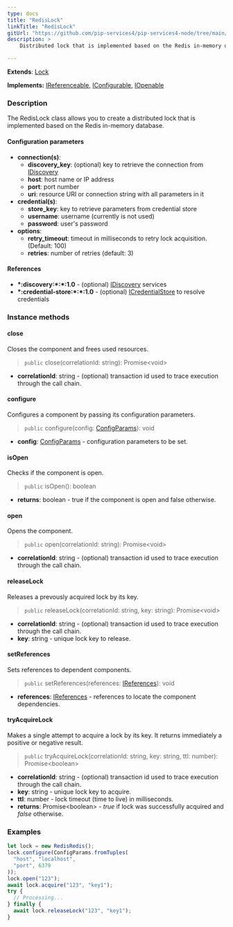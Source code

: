 ```yaml
---
type: docs
title: "RedisLock"
linkTitle: "RedisLock"
gitUrl: "https://github.com/pip-services4/pip-services4-node/tree/main/pip-services4-redis-node"
description: >
    Distributed lock that is implemented based on the Redis in-memory database.

---
```


**Extends**: [Lock](../../../components/lock/lock)  

**Implements:** [IReferenceable](../../../commons/refer/ireferenceable), [IConfigurable](../../../commons/config/iconfigurable), [IOpenable](../../../commons/run/iopenable)


### Description

The RedisLock class allows you to create a distributed lock that is implemented based on the Redis in-memory database.


#### Configuration parameters

- **connection(s)**:           
    - **discovery_key**: (optional) key to retrieve the connection from [IDiscovery](../../../components/connect/idiscovery)
    - **host**: host name or IP address
    - **port**: port number
    - **uri**: resource URI or connection string with all parameters in it
- **credential(s)**:
    - **store_key**: key to retrieve parameters from credential store
    - **username**: username (currently is not used)
    - **password**: user's password
- **options**:
    - **retry_timeout**: timeout in milliseconds to retry lock acquisition. (Default: 100)
    - **retries**: number of retries (default: 3)


#### References
- **\*:discovery:\*:\*:1.0** - (optional) [IDiscovery](../../../components/connect/idiscovery) services
- **\*:credential-store:\*:\*:1.0** - (optional) [ICredentialStore](../../../components/auth/icredential_store) to resolve credentials



### Instance methods

#### close
Closes the component and frees used resources.

> `public` close(correlationId: string): Promise\<void\>

- **correlationId**: string - (optional) transaction id used to trace execution through the call chain.


#### configure
Configures a component by passing its configuration parameters.

> `public` configure(config: [ConfigParams](../../../commons/config/config_params)): void

- **config**: [ConfigParams](../../../commons/config/config_params) - configuration parameters to be set.


#### isOpen
Checks if the component is open.

> `public` isOpen(): boolean

- **returns**: boolean - true if the component is open and false otherwise.

#### open
Opens the component.

> `public` open(correlationId: string): Promise\<void\>

- **correlationId**: string - (optional) transaction id used to trace execution through the call chain.

#### releaseLock
Releases a prevously acquired lock by its key.

> `public` releaseLock(correlationId: string, key: string): Promise\<void\>

- **correlationId**: string - (optional) transaction id used to trace execution through the call chain.
- **key**: string - unique lock key to release.

#### setReferences
Sets references to dependent components.

> `public` setReferences(references: [IReferences](../../../commons/refer/ireferences)): void

- **references**: [IReferences](../../../commons/refer/ireferences) - references to locate the component dependencies.


#### tryAcquireLock
Makes a single attempt to acquire a lock by its key.
It returns immediately a positive or negative result.

> `public` tryAcquireLock(correlationId: string, key: string, ttl: number): Promise\<boolean\>

- **correlationId**: string - (optional) transaction id used to trace execution through the call chain.
- **key**: string - unique lock key to acquire.
- **ttl**: number - lock timeout (time to live) in milliseconds.
- **returns**: Promise\<boolean\> - *true* if lock was successfully acquired and *false* otherwise.

### Examples

```typescript
let lock = new RedisRedis();
lock.configure(ConfigParams.fromTuples(
  "host", "localhost",
  "port", 6379
));
lock.open("123");
await lock.acquire("123", "key1");
try {
  // Processing...
} finally {
  await lock.releaseLock("123", "key1");
}

```
